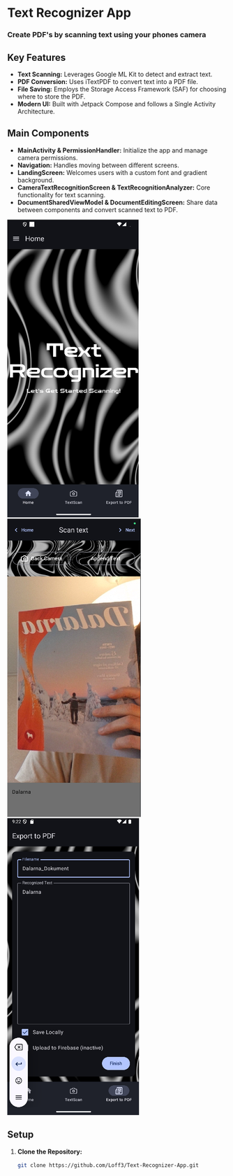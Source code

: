 # Text Recognizer App
### Create PDF's by scanning text using your phones camera
## Key Features

- **Text Scanning:** Leverages Google ML Kit to detect and extract text.
- **PDF Conversion:** Uses iTextPDF to convert text into a PDF file.
- **File Saving:** Employs the Storage Access Framework (SAF) for choosing where to store the PDF.
- **Modern UI:** Built with Jetpack Compose and follows a Single Activity Architecture.

## Main Components

- **MainActivity & PermissionHandler:** Initialize the app and manage camera permissions.
- **Navigation:** Handles moving between different screens.
- **LandingScreen:** Welcomes users with a custom font and gradient background.
- **CameraTextRecognitionScreen & TextRecognitionAnalyzer:** Core functionality for text scanning.
- **DocumentSharedViewModel & DocumentEditingScreen:** Share data between components and convert scanned text to PDF.


![Screenshot of the app](https://github.com/Loff3/Text-Recognizer-App/blob/main/app/src/main/res/screenshots/1.png)
![Screenshot of the app](https://github.com/Loff3/Text-Recognizer-App/blob/main/app/src/main/res/screenshots/2.png)
![Screenshot of the app](https://github.com/Loff3/Text-Recognizer-App/blob/main/app/src/main/res/screenshots/3.png)

## Setup

1. **Clone the Repository:**
   ```bash
   git clone https://github.com/Loff3/Text-Recognizer-App.git
   
